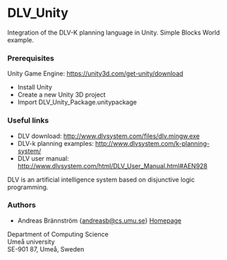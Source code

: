 # DLV_Unity
Integration of the DLV-K planning language in Unity.
Simple Blocks World example.

### Prerequisites

Unity Game Engine: https://unity3d.com/get-unity/download

* Install Unity
* Create a new Unity 3D project
* Import DLV_Unity_Package.unitypackage

### Useful links

* DLV download: http://www.dlvsystem.com/files/dlv.mingw.exe
* DLV-k planning examples: http://www.dlvsystem.com/k-planning-system/
* DLV user manual: http://www.dlvsystem.com/html/DLV_User_Manual.html#AEN928

DLV is an artificial intelligence system based on disjunctive logic programming.

### Authors

* Andreas Brännström {andreasb@cs.umu.se} [Homepage](https://people.cs.umu.se/andreasb/)

Department of Computing Science  
Umeå university  
SE-901 87, Umeå, Sweden  
